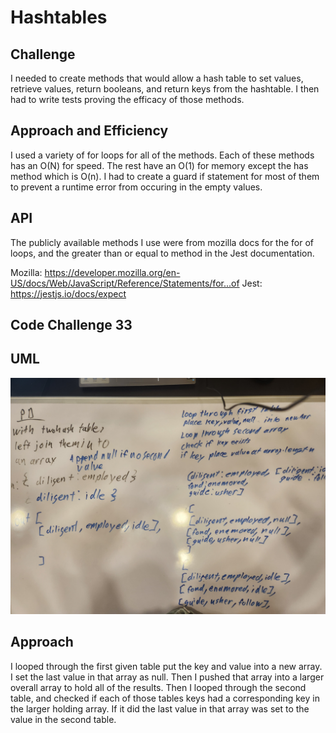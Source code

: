 # Hashtables

## Challenge

I needed to create methods that would allow a hash table to set values, retrieve values, return booleans, and return keys from the hashtable. I then had to write tests proving the efficacy of those methods.

## Approach and Efficiency

I used a variety of for loops for all of the methods. Each of these methods has an O(N) for speed. The rest have an O(1) for memory except the has method which is O(n). I had to create a guard if statement for most of them to prevent a runtime error from occuring in the empty values.

## API

The publicly available methods I use were from mozilla docs for the for of loops, and the greater than or equal to method in the Jest documentation.

Mozilla: https://developer.mozilla.org/en-US/docs/Web/JavaScript/Reference/Statements/for...of
Jest: https://jestjs.io/docs/expect


## Code Challenge 33

## UML

![Left Join Hash Table whiteboarf](./imgs/leftJoinHashTable.jpg)

## Approach

I looped through the first given table put the key and value into a new array. I set the last value in that array as null. Then I pushed that array into a larger overall array to hold all of the results. Then I looped through the second table, and checked if each of those tables keys had a corresponding key in the larger holding array. If it did the last value in that array was set to the value in the second table.
